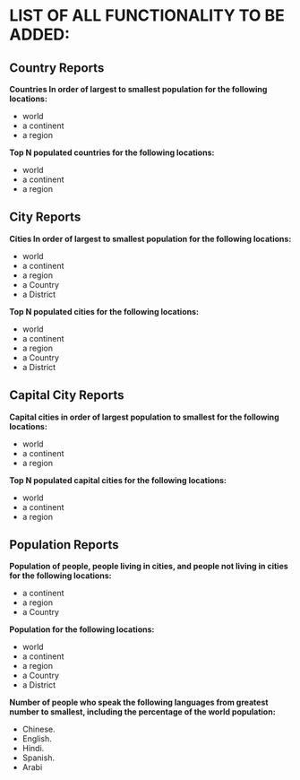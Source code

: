 

# LIST OF ALL FUNCTIONALITY TO BE ADDED:




## Country Reports

**Countries In order of largest to smallest population for the following locations:**
- world
- a continent
- a region

**Top N populated countries for the following locations:**
- world
- a continent
- a region

## City Reports
**Cities In order of largest to smallest population for the following locations:**
- world
- a continent
- a region
- a Country
- a District

**Top N populated cities for the following locations:**
- world
- a continent
- a region
- a Country
- a District

## Capital City Reports
**Capital cities in order of largest population to smallest for the following locations:**
- world
- a continent
- a region

**Top N populated capital cities for the following locations:**
- world
- a continent
- a region

## Population Reports
**Population of people, people living in cities, and people not living in cities for the following locations:**
- a continent
- a region
- a Country


**Population for the following locations:**
- world
- a continent
- a region
- a Country
- a District

**Number of people who speak the following languages from greatest number to smallest, including the percentage of the world population:**

- Chinese.
- English.
- Hindi.
- Spanish.
- Arabi

